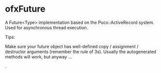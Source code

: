 ofxFuture
=========

A Future&lt;Type> implementation based on the Poco::ActiveRecord system.  Used for asynchronous thread execution.


Tips:

Make sure your future object has well-defined copy / assignment / destructor arguments (remember the rule of 3s).  Usually the autogenerated methods will work, but anyway ...

.
